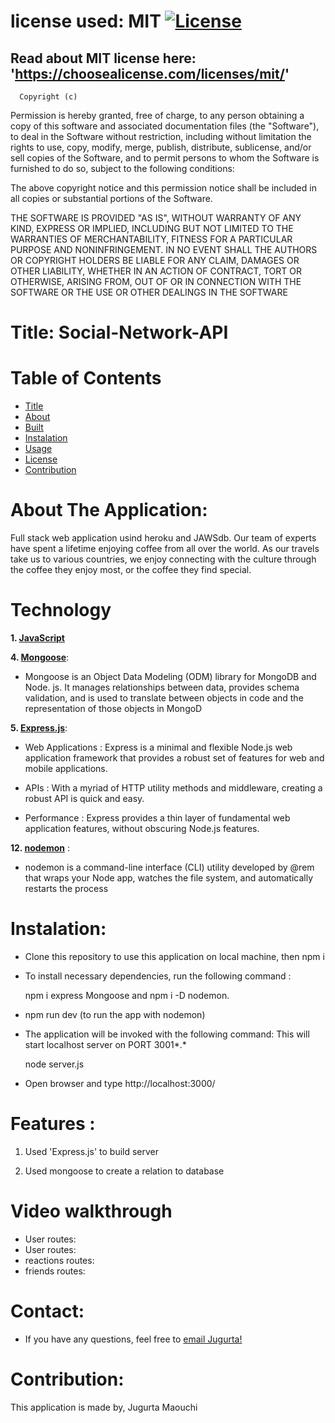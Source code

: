 # license used:  MIT  [![License](https://img.shields.io/apm/l/npm)](https://choosealicense.com/licenses/mit/)


## Read about MIT license here:  'https://choosealicense.com/licenses/mit/'


      Copyright (c) 
Permission is hereby granted, free of charge, to any person obtaining a copy
of this software and associated documentation files (the "Software"), to deal
in the Software without restriction, including without limitation the rights
to use, copy, modify, merge, publish, distribute, sublicense, and/or sell
copies of the Software, and to permit persons to whom the Software is
furnished to do so, subject to the following conditions:

The above copyright notice and this permission notice shall be included in all
copies or substantial portions of the Software.

THE SOFTWARE IS PROVIDED "AS IS", WITHOUT WARRANTY OF ANY KIND, EXPRESS OR
IMPLIED, INCLUDING BUT NOT LIMITED TO THE WARRANTIES OF MERCHANTABILITY,
FITNESS FOR A PARTICULAR PURPOSE AND NONINFRINGEMENT. IN NO EVENT SHALL THE
AUTHORS OR COPYRIGHT HOLDERS BE LIABLE FOR ANY CLAIM, DAMAGES OR OTHER
LIABILITY, WHETHER IN AN ACTION OF CONTRACT, TORT OR OTHERWISE, ARISING FROM,
OUT OF OR IN CONNECTION WITH THE SOFTWARE OR THE USE OR OTHER DEALINGS IN THE
SOFTWARE



# Title: Social-Network-API 


# Table of  Contents

* [Title](#title)
* [About](#about)
* [Built](#Technology)
* [Instalation](#header.instal)
* [Usage](header.usage)
* [License](#header.license)
* [Contribution](#header.contribution)



# About The Application:
  Full stack web application usind heroku and JAWSdb. 
  Our team of experts have spent a lifetime enjoying coffee from all over the world. As our travels take us to various countries, we enjoy connecting with the culture through the coffee they enjoy most, or the coffee they find special.

# Technology

**1. [JavaScript](https;//javascript.com/)**



**4. [Mongoose](https://Mongoose.com/)**: 

* Mongoose is an Object Data Modeling (ODM) library for MongoDB and Node. js. It manages relationships between data, provides schema validation, and is used to translate between objects in code and the representation of those objects in MongoD


**5. [Express.js](https://expressjs.com/)**:

* Web Applications : Express is a minimal and flexible Node.js web application framework that provides a robust set of features for web and   mobile applications.

* APIs : With a myriad of HTTP utility methods and middleware, creating a robust API is quick and easy.

* Performance : Express provides a thin layer of fundamental web application features, without obscuring Node.js features.


**12. [nodemon](https;//nodemon.com/)** :

* nodemon is a command-line interface (CLI) utility developed by @rem that wraps your Node app, watches the file system, and automatically restarts the process


  
# Instalation:

* Clone this repository to use this application on local machine, then npm i 


* To install necessary dependencies, run the following command :

  npm i express Mongoose and  npm i -D nodemon.


* npm run dev (to run the app with nodemon)  
  

* The application will be invoked with the following command: This will start localhost server on PORT 3001*.*

    node server.js


* Open browser and type http://localhost:3000/




# Features :

1. Used 'Express.js' to build server

2. Used mongoose to create a relation to database 



# Video walkthrough 
  * User routes: 
  * User routes: 
  * reactions routes: 
  * friends routes: 



# Contact:

* If you have any questions, feel free to [email Jugurta!](djigo.maouchi@yahoo.com)

# Contribution:
  This application is made by, Jugurta Maouchi